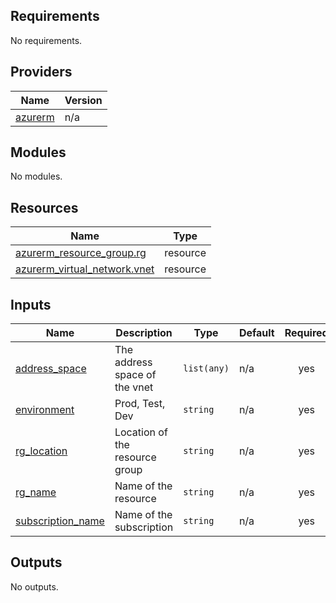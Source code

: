 <!-- BEGIN_TF_DOCS -->
## Requirements

No requirements.

## Providers

| Name | Version |
|------|---------|
| <a name="provider_azurerm"></a> [azurerm](#provider\_azurerm) | n/a |

## Modules

No modules.

## Resources

| Name | Type |
|------|------|
| [azurerm_resource_group.rg](https://registry.terraform.io/providers/hashicorp/azurerm/latest/docs/resources/resource_group) | resource |
| [azurerm_virtual_network.vnet](https://registry.terraform.io/providers/hashicorp/azurerm/latest/docs/resources/virtual_network) | resource |

## Inputs

| Name | Description | Type | Default | Required |
|------|-------------|------|---------|:--------:|
| <a name="input_address_space"></a> [address\_space](#input\_address\_space) | The address space of the vnet | `list(any)` | n/a | yes |
| <a name="input_environment"></a> [environment](#input\_environment) | Prod, Test, Dev | `string` | n/a | yes |
| <a name="input_rg_location"></a> [rg\_location](#input\_rg\_location) | Location of the resource group | `string` | n/a | yes |
| <a name="input_rg_name"></a> [rg\_name](#input\_rg\_name) | Name of the resource | `string` | n/a | yes |
| <a name="input_subscription_name"></a> [subscription\_name](#input\_subscription\_name) | Name of the subscription | `string` | n/a | yes |

## Outputs

No outputs.
<!-- END_TF_DOCS -->